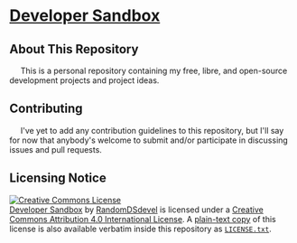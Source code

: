 # <a href="https://gitlab.com/RandomDSdevel/developer-sandbox"><span xmlns:dct="http://purl.org/dc/terms/" property="dct:title">Developer Sandbox</span></a>

## About This Repository

&nbsp;&nbsp;&nbsp;&nbsp;&nbsp;This is a personal repository containing my free, libre, and open-source development projects and project ideas.  

## Contributing

&nbsp;&nbsp;&nbsp;&nbsp;&nbsp;I've yet to add any contribution guidelines to this repository, but I'll say for now that anybody's welcome to submit and/or participate in discussing issues and pull requests.  

## Licensing Notice

<a rel="license" href="http://creativecommons.org/licenses/by/4.0/"><img alt="Creative Commons License" style="border-width:0" src="https://i.creativecommons.org/l/by/4.0/88x31.png" /></a><br /><a href="https://gitlab.com/RandomDSdevel/developer-sandbox"><span xmlns:dct="http://purl.org/dc/terms/" property="dct:title">Developer Sandbox</span></a> by <a rel="author" href="https://gitlab.com/RandomDSdevel"><span xmlns:cc="http://creativecommons.org/ns#" property="cc:attributionName">RandomDSdevel</span></a> is licensed under a <a rel="license" href="http://creativecommons.org/licenses/by/4.0/">Creative Commons Attribution 4.0 International License</a>.  A [plain-text copy](https://gitlab.com/RandomDSdevel/developer-sandbox/-/blob/main/LICENSE.txt) of this license is also available verbatim inside this repository as [`LICENSE.txt`](https://gitlab.com/RandomDSdevel/developer-sandbox/-/blob/main/LICENSE.txt).  
